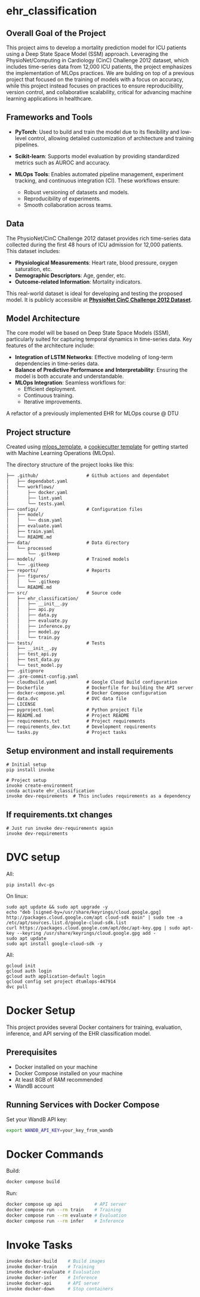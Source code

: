 # ehr_classification


## Overall Goal of the Project

This project aims to develop a mortality prediction model for ICU patients using a Deep State Space Model (SSM) approach. Leveraging the PhysioNet/Computing in Cardiology (CinC) Challenge 2012 dataset, which includes time-series data from 12,000 ICU patients, the project emphasizes the implementation of MLOps practices. We are bulding on top of a previous project that focused on the training of models with a focus on accuracy, while this project instead focuses on practices to ensure reproducibility, version control, and collaborative scalability, critical for advancing machine learning applications in healthcare.

## Frameworks and Tools

- **PyTorch**: Used to build and train the model due to its flexibility and low-level control, allowing detailed customization of architecture and training pipelines.

- **Scikit-learn**: Supports model evaluation by providing standardized metrics such as AUROC and accuracy.

- **MLOps Tools**: Enables automated pipeline management, experiment tracking, and continuous integration (CI). These workflows ensure:
  - Robust versioning of datasets and models.
  - Reproducibility of experiments.
  - Smooth collaboration across teams.


## Data

The PhysioNet/CinC Challenge 2012 dataset provides rich time-series data collected during the first 48 hours of ICU admission for 12,000 patients. This dataset includes:

- **Physiological Measurements**: Heart rate, blood pressure, oxygen saturation, etc.
- **Demographic Descriptors**: Age, gender, etc.
- **Outcome-related Information**: Mortality indicators.

This real-world dataset is ideal for developing and testing the proposed model. It is publicly accessible at **[PhysioNet CinC Challenge 2012 Dataset](https://physionet.org/content/challenge-2012/1.0.0/)**.


## Model Architecture

The core model will be based on Deep State Space Models (SSM), particularly suited for capturing temporal dynamics in time-series data. Key features of the architecture include:

- **Integration of LSTM Networks**: Effective modeling of long-term dependencies in time-series data.
- **Balance of Predictive Performance and Interpretability**: Ensuring the model is both accurate and understandable.
- **MLOps Integration**: Seamless workflows for:
  - Efficient deployment.
  - Continuous training.
  - Iterative improvements.


A refactor of a previously implemented EHR for MLOps course @ DTU

## Project structure

Created using [mlops_template](https://github.com/SkafteNicki/mlops_template),
a [cookiecutter template](https://github.com/cookiecutter/cookiecutter) for getting
started with Machine Learning Operations (MLOps).

The directory structure of the project looks like this:
```txt
├── .github/                  # Github actions and dependabot
│   ├── dependabot.yaml
│   └── workflows/
│       ├── docker.yaml
│       ├── lint.yaml
│       └── tests.yaml
├── configs/                  # Configuration files
│   ├── model/
│   │   └── dssm.yaml
│   ├── evaluate.yaml
│   ├── train.yaml
│   └── README.md
├── data/                     # Data directory
│   └── processed
│       └── .gitkeep
├── models/                   # Trained models
│   └── .gitkeep
├── reports/                  # Reports
│   ├── figures/
│   │   └── .gitkeep
│   └── README.md
├── src/                      # Source code
│   ├── ehr_classification/
│   │   ├── __init__.py
│   │   ├── api.py
│   │   ├── data.py
│   │   ├── evaluate.py
│   │   ├── inference.py
│   │   ├── model.py
│   │   └── train.py
├── tests/                    # Tests
│   ├── __init__.py
│   ├── test_api.py
│   ├── test_data.py
│   └── test_model.py
├── .gitignore
├── .pre-commit-config.yaml
├── cloudbuild.yaml           # Google Cloud Build configuration
├── Dockerfile                # Dockerfile for building the API server
├── docker-compose.yml        # Docker Compose configuration
├── data.dvc                  # DVC data file
├── LICENSE
├── pyproject.toml            # Python project file
├── README.md                 # Project README
├── requirements.txt          # Project requirements
├── requirements_dev.txt      # Development requirements
└── tasks.py                  # Project tasks
```

## Setup environment and install requirements
```
# Initial setup
pip install invoke

# Project setup
invoke create-environment
conda activate ehr_classification
invoke dev-requirements  # This includes requirements as a dependency
```

## If requirements.txt changes
```
# Just run invoke dev-requirements again
invoke dev-requirements
```

# DVC setup
All:
```
pip install dvc-gs
```

On linux:
```
sudo apt update && sudo apt upgrade -y
echo "deb [signed-by=/usr/share/keyrings/cloud.google.gpg] http://packages.cloud.google.com/apt cloud-sdk main" | sudo tee -a /etc/apt/sources.list.d/google-cloud-sdk.list
curl https://packages.cloud.google.com/apt/doc/apt-key.gpg | sudo apt-key --keyring /usr/share/keyrings/cloud.google.gpg add -
sudo apt update
sudo apt install google-cloud-sdk -y

```
All:
```
gcloud init
gcloud auth login
gcloud auth application-default login
gcloud config set project dtumlops-447914
dvc pull
```

# Docker Setup

This project provides several Docker containers for training, evaluation, inference, and API serving of the EHR classification model.

## Prerequisites

- Docker installed on your machine
- Docker Compose installed on your machine
- At least 8GB of RAM recommended
- WandB account

## Running Services with Docker Compose

Set your WandB API key:
```bash
export WANDB_API_KEY=your_key_from_wandb
```

# Docker Commands

Build:
```bash
docker compose build
```

Run:
```bash
docker compose up api            # API server
docker compose run --rm train    # Training
docker compose run --rm evaluate # Evaluation
docker compose run --rm infer    # Inference
```

# Invoke Tasks
```bash
invoke docker-build    # Build images
invoke docker-train    # Training
invoke docker-evaluate # Evaluation
invoke docker-infer    # Inference
invoke docker-api      # API server
invoke docker-down     # Stop containers
```

